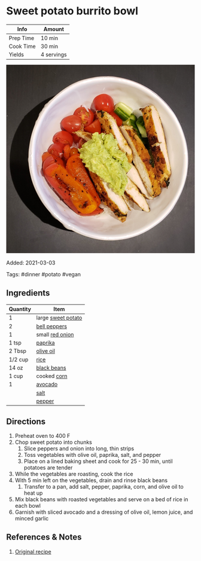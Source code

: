 # Sweet potato burrito bowl

| Info      | Amount     |
| --------- | ---------- |
| Prep Time | 10 min     |
| Cook Time | 30 min     |
| Yields    | 4 servings |

![Sweet potato burrito bowl](../_assets/sweet-potato-burrito-bowl.jpg)

Added: 2021-03-03

Tags: #dinner #potato #vegan

## Ingredients

| Quantity | Item                                                    |
| -------- | ------------------------------------------------------- |
| 1        | large [sweet potato](../_ingredients/sweet%20potato.md) |
| 2        | [bell peppers](../_ingredients/bell%20pepper.md)        |
| 1        | small [red onion](../_ingredients/red%20onion.md)       |
| 1 tsp    | [paprika](../_ingredients/paprika.md)                   |
| 2 Tbsp   | [olive oil](../_ingredients/olive%20oil.md)             |
| 1/2 cup  | [rice](../_ingredients/rice.md)                         |
| 14 oz    | [black beans](../_ingredients/black%20beans.md)         |
| 1 cup    | cooked [corn](../_ingredients/corn.md)                  |
| 1        | [avocado](../_ingredients/avocado.md)                   |
|          | [salt](../_ingredients/salt.md)                         |
|          | [pepper](../_ingredients/pepper.md)                     |

## Directions

1. Preheat oven to 400 F
2. Chop sweet potato into chunks
    1. Slice peppers and onion into long, thin strips
    2. Toss vegetables with olive oil, paprika, salt, and pepper
    3. Place on a lined baking sheet and cook for 25 - 30 min, until potatoes are tender
3. While the vegetables are roasting, cook the rice
4. With 5 min left on the vegetables, drain and rinse black beans
    1. Transfer to a pan, add salt, pepper, paprika, corn, and olive oil to heat up
5. Mix black beans with roasted vegetables and serve on a bed of rice in each bowl
6. Garnish with sliced avocado and a dressing of olive oil, lemon juice, and minced garlic

## References & Notes

1. [Original recipe](https://eatwithclarity.com/wprm_print/7645)
